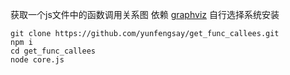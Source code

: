 获取一个js文件中的函数调用关系图
依赖 [graphviz](http://www.graphviz.org/download/)
自行选择系统安装
```
git clone https://github.com/yunfengsay/get_func_callees.git
npm i
cd get_func_callees
node core.js
```

